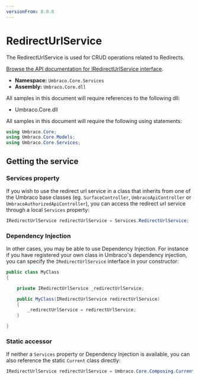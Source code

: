 ```yaml
---
versionFrom: 8.0.0
---
```


# RedirectUrlService

The RedirectUrlService is used for CRUD operations related to Redirects.

[Browse the API documentation for IRedirectUrlService interface](https://our.umbraco.com/apidocs/v8/csharp/api/Umbraco.Core.Services.IRedirectUrlService.html).

 * **Namespace:** `Umbraco.Core.Services` 
 * **Assembly:** `Umbraco.Core.dll`

 All samples in this document will require references to the following dll:

* Umbraco.Core.dll

All samples in this document will require the following using statements:

```csharp
using Umbraco.Core;
using Umbraco.Core.Models;
using Umbraco.Core.Services;
```

## Getting the service

### Services property

If you wish to use the redirect url service in a class that inherits from one of the Umbraco base classes (eg. `SurfaceController`, `UmbracoApiController` or `UmbracoAuthorizedApiController`), you can access the redirect url service through a local `Services` property:

```csharp
IRedirectUrlService redirectUrlService = Services.RedirectUrlService;
```

### Dependency Injection

In other cases, you may be able to use Dependency Injection. For instance if you have registered your own class in Umbraco's dependency injection, you can specify the `IRedirectUrlService` interface in your constructor:

```csharp
public class MyClass
{

    private IRedirectUrlService _redirectUrlService;

	public MyClass(IRedirectUrlService redirectUrlService)
	{
		_redirectUrlService = redirectUrlService;
	}

}
```

### Static accessor

If neither a `Services` property or Dependency Injection is available, you can also reference the static `Current` class directly:

```csharp
IRedirectUrlService redirectUrlService = Umbraco.Core.Composing.Current.Services.RedirectUrlService;
```

